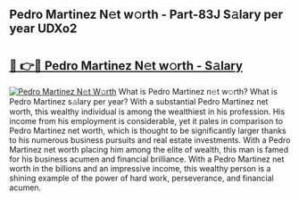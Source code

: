 ## Pedro Martinez N𝚎t w𝚘rth - Part-83J S𝚊lary per year UDXo2

# <h2><a href="http://gc5520.nevu.top/?p=Pedro+Martinez">🔗 👉🔴 Pedro Martinez N𝚎t w𝚘rth - S𝚊lary</a></h2>

[![Pedro Martinez N𝚎t W𝚘rth](https://i.imgur.com/Oavwk0R.jpeg)](http://gc5520.nevu.top/?p=Pedro+Martinez)
What is Pedro Martinez n𝚎t w𝚘rth? What is Pedro Martinez s𝚊lary per year?
With a substantial Pedro Martinez net worth, this wealthy individual is among the wealthiest in his profession. His income from his employment is considerable, yet it pales in comparison to Pedro Martinez net worth, which is thought to be significantly larger thanks to his numerous business pursuits and real estate investments. With a Pedro Martinez net worth placing him among the elite of wealth, this man is famed for his business acumen and financial brilliance. With a Pedro Martinez net worth in the billions and an impressive income, this wealthy person is a shining example of the power of hard work, perseverance, and financial acumen.

